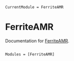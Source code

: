 ```@meta
CurrentModule = FerriteAMR
```

# FerriteAMR

Documentation for [FerriteAMR](https://github.com/bplcn/FerriteAMR.jl).

```@index
```

```@autodocs
Modules = [FerriteAMR]
```
